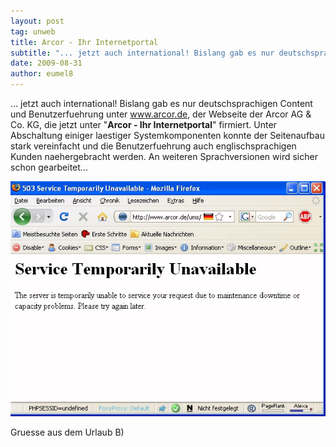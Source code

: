 ```yaml
---
layout: post
tag: unweb
title: Arcor - Ihr Internetportal
subtitle: "... jetzt auch international! Bislang gab es nur deutschsprachigen Content und Benutzerfuehrung unter www.arcor.de, der Webseite der Arcor AG &amp; Co. KG, die jetzt unter Arcor - Ihr Internetportal firmiert. "
date: 2009-08-31
author: eumel8
---
```


... jetzt auch international! Bislang gab es nur deutschsprachigen Content und Benutzerfuehrung unter www.arcor.de, der Webseite der Arcor AG &amp; Co. KG, die jetzt unter "<b>Arcor - Ihr Internetportal</b>" firmiert. Unter Abschaltung einiger laestiger Systemkomponenten konnte der Seitenaufbau stark vereinfacht und die Benutzerfuehrung auch englischsprachigen Kunden naehergebracht werden. An weiteren Sprachversionen wird sicher schon gearbeitet...

<img src="/images/ARCOR_UM.jpg" alt="" title="" />

Gruesse aus dem Urlaub B)

